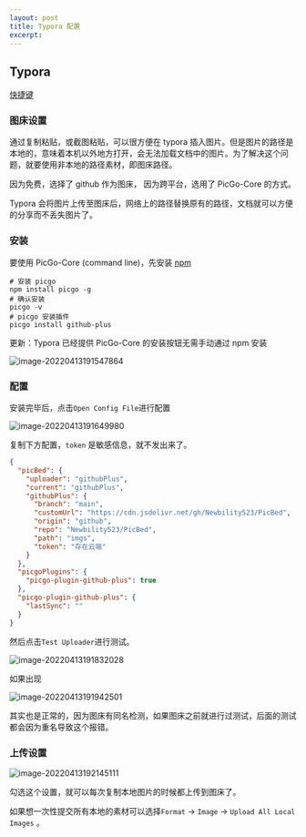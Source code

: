 ```yaml
---
layout: post
title: Typora 配置
excerpt: 
---
```




## Typora

[快捷键](https://support.typora.io/Shortcut-Keys/)

### 图床设置

通过复制粘贴，或截图粘贴，可以很方便在 typora 插入图片。但是图片的路径是本地的，意味着本机以外地方打开，会无法加载文档中的图片。为了解决这个问题，就要使用非本地的路径素材，即图床路径。

因为免费，选择了 github 作为图床， 因为跨平台，选用了 PicGo-Core 的方式。

Typora 会将图片上传至图床后，网络上的路径替换原有的路径，文档就可以方便的分享而不丢失图片了。

### 安装

要使用 PicGo-Core (command line)，先安装 [npm](https://nodejs.org/en/download/)

```shell
# 安装 picgo
npm install picgo -g
# 确认安装
picgo -v
# picgo 安装插件
picgo install github-plus
```

更新：Typora 已经提供 PicGo-Core 的安装按钮无需手动通过 npm 安装

![image-20220413191547864](https://cdn.jsdelivr.net/gh/Newbility523/PicBed/imgs/image-20220413191547864.png)

### 配置

安装完毕后，点击`Open Config File`进行配置

![image-20220413191649980](https://cdn.jsdelivr.net/gh/Newbility523/PicBed/imgs/image-20220413191649980.png)

复制下方配置，`token` 是敏感信息，就不发出来了。

```json
{
  "picBed": {
    "uploader": "githubPlus",
    "current": "githubPlus",
    "githubPlus": {
      "branch": "main",
      "customUrl": "https://cdn.jsdelivr.net/gh/Newbility523/PicBed",
      "origin": "github",
      "repo": "Newbility523/PicBed",
      "path": "imgs",
      "token": "存在云端"
    }
  },
  "picgoPlugins": {
    "picgo-plugin-github-plus": true
  },
  "picgo-plugin-github-plus": {
    "lastSync": ""
  }
}
```

然后点击`Test Uploader`进行测试。

![image-20220413191832028](https://cdn.jsdelivr.net/gh/Newbility523/PicBed/imgs/image-20220413191832028.png)

如果出现

![image-20220413191942501](https://cdn.jsdelivr.net/gh/Newbility523/PicBed/imgs/image-20220413191942501.png)

其实也是正常的，因为图床有同名检测，如果图床之前就进行过测试，后面的测试都会因为重名导致这个报错。



### 上传设置

![image-20220413192145111](https://cdn.jsdelivr.net/gh/Newbility523/PicBed/imgs/image-20220413192145111.png)

勾选这个设置，就可以每次复制本地图片的时候都上传到图床了。

如果想一次性提交所有本地的素材可以选择`Format` → `Image` → `Upload All Local Images` 。

